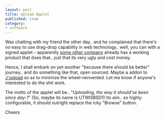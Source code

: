 ```yaml
---
layout: post
title: Upload Applet
published: true
category:
- software
---
```

Was chatting with my friend the other day.. and he complained that there's no easy to use drag-drop capability in web technology.. well, you can with a signed applet - apparently [some other company](http://www.radinks.com/upload/applet.php) already has a working product that does that.. just that its very ugly and cost money.  
  
Hence, I shall embark on yet-another "because there should be better" journey.. and do something like that, open sourced. Maybe a addon to [J'upload](http://freshmeat.net/projects/jupload/) so as to minimize the wheel-reinvented. Let me know if anyone's interested to do the shit work.  
  
The motto of the applet will be.. "_Uploading, the way it should've been since day-1_" (So, maybe its name is UTWISBSD1) Its aim.. so highly configurable, it should outright replace the icky "Browse" button.  
  
Cheers

